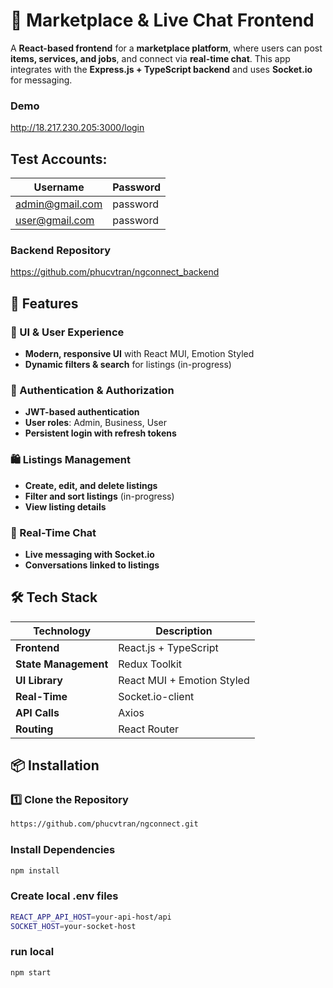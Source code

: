 # 🏪 Marketplace & Live Chat Frontend  

A **React-based frontend** for a **marketplace platform**, where users can post **items, services, and jobs**, and connect via **real-time chat**. This app integrates with the **Express.js + TypeScript backend** and uses **Socket.io** for messaging. 

### Demo
http://18.217.230.205:3000/login

## Test Accounts:
| Username  | Password |
|------------|-------------|
| admin@gmail.com | password |
| user@gmail.com | password |

### Backend Repository
https://github.com/phucvtran/ngconnect_backend

## 🚀 Features  

### 🎨 UI & User Experience  
- **Modern, responsive UI** with React MUI, Emotion Styled 
- **Dynamic filters & search** for listings (in-progress)  

### 🔐 Authentication & Authorization  
- **JWT-based authentication**  
- **User roles**: Admin, Business, User  
- **Persistent login with refresh tokens**  

### 🛍️ Listings Management  
- **Create, edit, and delete listings**  
- **Filter and sort listings** (in-progress) 
- **View listing details**  

### 💬 Real-Time Chat  
- **Live messaging with Socket.io**  
- **Conversations linked to listings**

## 🛠️ Tech Stack  

| Technology  | Description |
|------------|-------------|
| **Frontend** | React.js + TypeScript |
| **State Management** | Redux Toolkit |
| **UI Library** | React MUI + Emotion Styled |
| **Real-Time** | Socket.io-client |
| **API Calls** | Axios |
| **Routing** | React Router |

## 📦 Installation  

### 1️⃣ Clone the Repository  
```sh
https://github.com/phucvtran/ngconnect.git
```

### Install Dependencies
```sh
npm install
```

### Create local .env files
```sh
REACT_APP_API_HOST=your-api-host/api
SOCKET_HOST=your-socket-host
```

### run local
```sh
npm start
```
